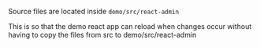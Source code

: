 Source files are located inside `demo/src/react-admin`

This is so that the demo react app can reload when changes occur without having to copy the files from src to demo/src/react-admin

